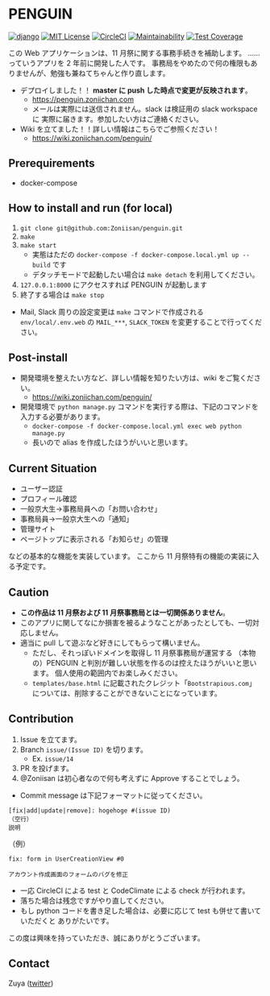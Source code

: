 # PENGUIN
[![django](https://img.shields.io/badge/django-3.0.6-214c33.svg?style=flat)](https://djangoproject.com/)
[![MIT License](https://img.shields.io/badge/license-MIT-blue.svg?style=flat)](LICENSE)
[![CircleCI](https://circleci.com/gh/Zoniisan/penguin.svg?style=shield)](https://circleci.com/gh/Zoniisan/penguin)
[![Maintainability](https://api.codeclimate.com/v1/badges/47f3158caa24c86ea009/maintainability)](https://codeclimate.com/github/Zoniisan/penguin/maintainability)
[![Test Coverage](https://api.codeclimate.com/v1/badges/47f3158caa24c86ea009/test_coverage)](https://codeclimate.com/github/Zoniisan/penguin/test_coverage)

この Web アプリケーションは、11 月祭に関する事務手続きを補助します。
……っていうアプリを 2 年前に開発した人です。
事務局をやめたので何の権限もありませんが、勉強も兼ねてちゃんと作り直します。

* デプロイしました！！ **master に push した時点で変更が反映されます**。
    * https://penguin.zoniichan.com
    * メールは実際には送信されません。slack は検証用の slack workspace に
    実際に届きます。参加したい方はご連絡ください。
* Wiki を立てました！！詳しい情報はこちらでご参照ください！
    * https://wiki.zoniichan.com/penguin/

## Prerequirements
* docker-compose

## How to install and run (for local)
1. `git clone git@github.com:Zoniisan/penguin.git`
1. `make`
1. `make start`
    * 実態はただの `docker-compose -f docker-compose.local.yml up --build` です
    * デタッチモードで起動したい場合は `make detach` を利用してください。
1. `127.0.0.1:8000` にアクセスすれば PENGUIN が起動します
1. 終了する場合は `make stop`

* Mail, Slack 周りの設定変更は `make` コマンドで作成される
`env/local/.env.web` の `MAIL_***`, `SLACK_TOKEN` を変更することで行ってください。

## Post-install
* 開発環境を整えたい方など、詳しい情報を知りたい方は、wiki をご覧ください。
    * https://wiki.zoniichan.com/penguin/
* 開発環境で `python manage.py` コマンドを実行する際は、下記のコマンドを入力する必要があります。
    * `docker-compose -f docker-compose.local.yml exec web python manage.py`
    * 長いので alias を作成したほうがいいと思います。


## Current Situation
* ユーザー認証
* プロフィール確認
* 一般京大生→事務局員への「お問い合わせ」
* 事務局員→一般京大生への「通知」
* 管理サイト
* ページトップに表示される「お知らせ」の管理

などの基本的な機能を実装しています。
ここから 11 月祭特有の機能の実装に入る予定です。

## Caution
* **この作品は 11 月祭および 11 月祭事務局とは一切関係ありません**。
* このアプリに関してなにか損害を被るようなことがあったとしても、一切対応しません。
* 適当に pull して遊ぶなど好きにしてもらって構いません。
    * ただし、それっぽいドメインを取得し 11 月祭事務局が運営する
    （本物の）PENGUIN と判別が難しい状態を作るのは控えたほうがいいと思います。
    個人使用の範囲内でお楽しみください。
    * `templates/base.html` に記載されたクレジット「`Bootstrapious.com`」
    については、削除することができないことになっています。


## Contribution
1. Issue を立てます。
1. Branch `issue/(Issue ID)` を切ります。
    * Ex. `issue/14`
1. PR を投げます。
1. @Zoniisan は初心者なので何も考えずに Approve することでしょう。

* Commit message は下記フォーマットに従ってください。
```
[fix|add|update|remove]: hogehoge #(issue ID)
（空行）
説明
```
（例）
```
fix: form in UserCreationView #0

アカウント作成画面のフォームのバグを修正
```

* 一応 CircleCI による test と CodeClimate による check が行われます。
* 落ちた場合は残念ですがやり直してください。
* もし python コードを書き足した場合は、必要に応じて test も併せて書いていただくと
ありがたいです。

この度は興味を持っていただき、誠にありがとうございます。


## Contact
Zuya ([twitter](https://twitter.com/Zoniichan))
